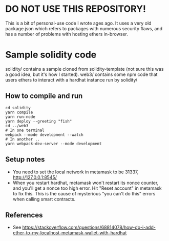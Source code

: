 # DO NOT USE THIS REPOSITORY!

This is a bit of personal-use code I wrote ages ago. It uses a very
old package.json which refers to packages with numerous security
flaws, and has a number of problems with hosting ethers in-browser.

# Sample solidity code

solidity/ contains a sample cloned from solidity-template (not sure this was a good idea, but it's how I started).
web3/ contains some npm code that users ethers to interact with a hardhat instance run by solidity/

## How to compile and run

```
cd solidity
yarn compile
yarn run-node
yarn deploy --greeting "fish"
cd ../web3
# In one terminal
webpack --mode development --watch
# In another ..
yarn webpack-dev-server --mode development
```

## Setup notes

- You need to set the local network in metamask to be 31337, http://127.0.0.1:8545/
 - When you restart hardhat, metamask won't restart its nonce counter, and you'll get a nonce too high error.
   Hit "Reset account" in metamask to fix this.
   This is the cause of mysterious "you can't do this" errors when calling smart contracts.

## References

- See
 https://stackoverflow.com/questions/68814078/how-do-i-add-ether-to-my-localhost-metamask-wallet-with-hardhat
 

